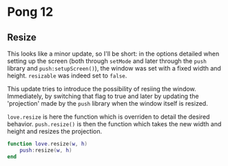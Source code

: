 # Pong 12

## Resize

This looks like a minor update, so I'll be short: in the options detailed when setting up the screen (both through `setMode` and later through the `push` library and `push:setupScreen()`), the window was set with a fixed width and height. `resizable` was indeed set to `false`.

This update tries to introduce the possibility of resiing the window. Immediately, by switching that flag to true and later by updating the 'projection' made by the `push` library when the window itself is resized.

`love.resize` is here the function which is overriden to detail the desired behavior. `push.resize()` is then the function which takes the new width and height and resizes the projection.

```lua
function love.resize(w, h)
    push:resize(w, h)
end
```
